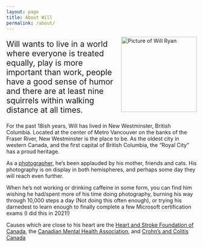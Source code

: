 ```yaml
---
layout: page
title: About Will
permalink: /about/
---
```


<img align="right" src="https://mrausnadian.files.wordpress.com/2013/07/10615987_10152656823861068_134960381199543739_n.jpg" alt="Picture of Will Ryan" width="200px" />

<p style="font-size: 1.5em">Will wants to live in a world where everyone is treated equally, play is more important than work, people have a good sense of humor and there are at least nine squirrels within walking distance at all times.</p>

For the past 18ish years, Will has lived in New Westminster, British Columbia. Located at the center of Metro Vancouver on the banks of the Fraser River, New Westminster is the place to be. As the oldest city in western Canada, and the first capital of British Columbia, the “Royal City” has a proud heritage.

As a [photographer](/photos/), he’s been applauded by his mother, friends and cats. His photography is on display in both hemispheres, and perhaps some day they will reach even further.

When he’s not working or drinking caffeine in some form, you can find him wishing he had/spent more of his time doing photography, burning his way through 10,000 steps a day (Not doing this often enough), or trying his darnedest to learn enough to finally complete a few Microsoft certification exams (I did this in 2021!)

Causes which are close to his heart are the [Heart and Stroke Foundation of Canada](http://www.heartandstroke.ca), the [Canadian Mental Health Association](http://www.cmha.ca), and [Crohn’s and Colitis Canada](https://crohnsandcolitis.ca/)